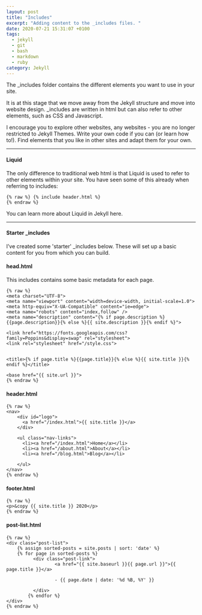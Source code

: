 ```yaml
---
layout: post
title: "Includes"
excerpt: "Adding content to the _includes files. "
date: 2020-07-21 15:31:07 +0100
tags:
  - jekyll
  - git
  - bash
  - markdown
  - ruby
category: Jekyll
---
```


The _includes folder contains the different elements you want to use in your site. 

It is at this stage that we move away from the Jekyll structure and move into website design. _includes are written in html but can also refer to other elements, such as CSS and Javascript.

I encourage you to explore other websites, any websites - you are no longer restricted to Jekyll Themes. Write your own code if you can (or learn how to!).  Find elements that you like in other sites and adapt them for your own.

<hr class="line">

#### Liquid

The only difference to traditional web html is that Liquid is used to refer to other elements within your site. You have seen some of this already when referring to includes:

    {% raw %} {% include header.html %}
    {% endraw %}

You can learn more about Liquid in Jekyll here.

<hr class="line">

#### Starter _includes

I’ve created some 'starter' _includes  below. These will set up a basic content for you from which you can build.

#### head.html

This includes contains some basic metadata for each page. 

    {% raw %}
    <meta charset="UTF-8">
    <meta name="viewport" content="width=device-width, initial-scale=1.0">
    <meta http-equiv="X-UA-Compatible" content="ie=edge">
    <meta name="robots" content="index,follow" />
    <meta name="description" content="{% if page.description %}{{page.description}}{% else %}{{ site.description }}{% endif %}">

    <link href="https://fonts.googleapis.com/css?family=Poppins&display=swap" rel="stylesheet">
    <link rel="stylesheet" href="/style.css">


    <title>{% if page.title %}{{page.title}}{% else %}{{ site.title }}{% endif %}</title>

    <base href="{{ site.url }}">
    {% endraw %}

#### header.html


    {% raw %}
    <nav>
        <div id="logo">
          <a href="/index.html">{{ site.title }}</a>
        </div>
      
        <ul class="nav-links">
          <li><a href="/index.html">Home</a></li>
          <li><a href="/about.html">About</a></li>
          <li><a href="/blog.html">Blog</a></li>
      
        </ul>
    </nav>
    {% endraw %}

#### footer.html

    {% raw %}
    <p>&copy {{ site.title }} 2020</p>
    {% endraw %}

#### post-list.html

    {% raw %}
    <div class="post-list">
        {% assign sorted-posts = site.posts | sort: 'date' %}    
        {% for page in sorted-posts %}
              <div class="post-link">
                      <a href="{{ site.baseurl }}{{ page.url }}">{{ page.title }}</a>
                      
                      - {{ page.date | date: '%d %B, %Y' }}
                      
              </div>
            {% endfor %}
    </div>
    {% endraw %}

